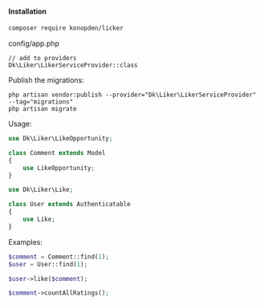 #### Installation

```bash
composer require konopden/licker
```

config/app.php
```
// add to providers
Dk\Liker\LikerServiceProvider::class
```
Publish the migrations:
```
php artisan vendor:publish --provider="Dk\Liker\LikerServiceProvider" --tag="migrations"
php artisan migrate
```
Usage:
```php
use Dk\Liker\LikeOpportunity;

class Comment extends Model
{
    use LikeOpportunity;
}
```

```php
use Dk\Liker\Like;

class User extends Authenticatable
{
    use Like;
}
```

Examples:
```php
$comment = Comment::find(1);
$user = User::find(1);

$user->like($comment);

$comment->countAllRatings();
```
